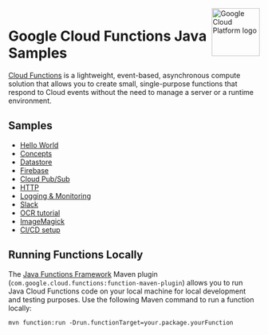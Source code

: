 <img src="https://avatars2.githubusercontent.com/u/2810941?v=3&s=96" alt="Google Cloud Platform logo" title="Google Cloud Platform" align="right" height="96" width="96"/>

# Google Cloud Functions Java Samples

[Cloud Functions][functions_docs] is a lightweight, event-based, asynchronous
compute solution that allows you to create small, single-purpose functions that
respond to Cloud events without the need to manage a server or a runtime
environment.

[functions_docs]: https://cloud.google.com/functions/docs/

## Samples

* [Hello World](helloworld/)
* [Concepts](concepts/)
* [Datastore](v2/datastore/)
* [Firebase](firebase/)
* [Cloud Pub/Sub](pubsub/)
* [HTTP](http/)
* [Logging & Monitoring](logging/)
* [Slack](slack/)
* [OCR tutorial](ocr/)
* [ImageMagick](imagemagick/)
* [CI/CD setup](ci_cd/)

## Running Functions Locally
The [Java Functions Framework](https://github.com/GoogleCloudPlatform/functions-framework-java)
Maven plugin (`com.google.cloud.functions:function-maven-plugin`) allows you to run Java Cloud
Functions code on your local machine for local development and testing purposes. Use the following
Maven command to run a function locally:

```
mvn function:run -Drun.functionTarget=your.package.yourFunction
```
